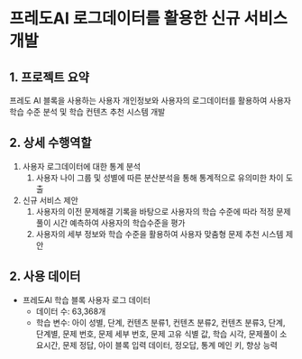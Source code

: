 # 프레도AI 로그데이터를 활용한 신규 서비스 개발

## 1. 프로젝트 요약
프레도 AI 블록을 사용하는 사용자 개인정보와 사용자의 로그데이터를 활용하여 사용자 학습 수준 분석 및 학습 컨텐츠 추천 시스템 개발

## 2. 상세 수행역할
1. 사용자 로그데이터에 대한 통계 분석
    1. 사용자 나이 그룹 및 성별에 따른 분산분석을 통해 통계적으로 유의미한 차이 도출
2. 신규 서비스 제안
    1. 사용자의 이전 문제해결 기록을 바탕으로 사용자의 학습 수준에 따라 적정 문제풀이 시간 예측하여 사용자의 학습수준을 평가
    2. 사용자의 세부 정보와 학습 수준을 활용하여 사용자 맞춤형 문제 추천 시스템 제안

## 2. 사용 데이터
 - 프레도AI 학습 블록 사용자 로그 데이터
    - 데이터 수: 63,368개
    - 학습 변수: 아이 성별,	단계,	컨텐츠 분류1,	컨텐츠 분류2,	컨텐츠 분류3,	단계,	단계별, 문제 번호,	문제 세부 번호,	문제 고유 식별 값,	학습 시각,	문제풀이 소요시간,	문제 정답,	아이 블록 입력 데이터,	정오답,	통계 메인 키,	향상 능력

